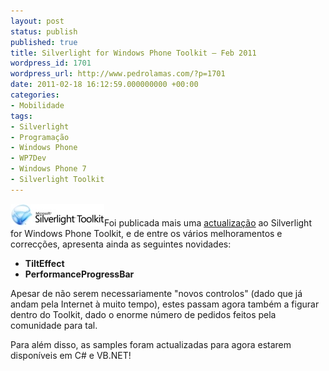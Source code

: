 ```yaml
---
layout: post
status: publish
published: true
title: Silverlight for Windows Phone Toolkit – Feb 2011
wordpress_id: 1701
wordpress_url: http://www.pedrolamas.com/?p=1701
date: 2011-02-18 16:12:59.000000000 +00:00
categories:
- Mobilidade
tags:
- Silverlight
- Programação
- Windows Phone
- WP7Dev
- Windows Phone 7
- Silverlight Toolkit
---
```

[![](wp-content/uploads/2010/11/Silverlight-Toolkit.jpg "Silverlight Toolkit")](http://silverlight.codeplex.com/releases/view/60291)Foi publicada mais uma [actualização](http://silverlight.codeplex.com/releases/view/60291) ao Silverlight for Windows Phone Toolkit, e de entre os vários melhoramentos e correcções, apresenta ainda as seguintes novidades:

-   **TiltEffect**
-   **PerformanceProgressBar**

Apesar de não serem necessariamente "novos controlos" (dado que já andam pela Internet à muito tempo), estes passam agora também a figurar dentro do Toolkit, dado o enorme número de pedidos feitos pela comunidade para tal.

Para além disso, as samples foram actualizadas para agora estarem disponíveis em C\# e VB.NET!

